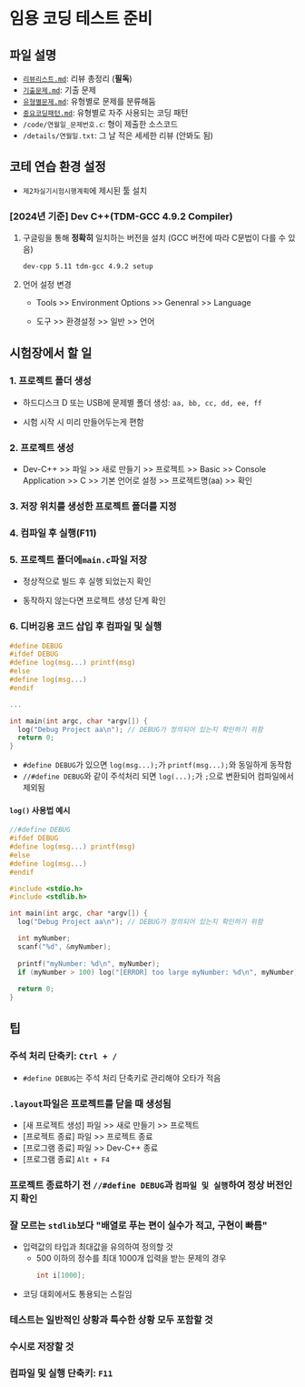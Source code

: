 # 임용 코딩 테스트 준비
## 파일 설명
- [`리뷰리스트.md`](리뷰리스트.md): 리뷰 총정리 (**필독**)
- [`기출문제.md`](기출문제.md): 기출 문제
- [`유형별문제.md`](유형별문제.md): 유형별로 문제를 분류해둠
- [`중요코딩패턴.md`](중요코딩패턴.md): 유형별로 자주 사용되는 코딩 패턴
- `/code/연월일_문제번호.c`: 형이 제출한 소스코드
- `/details/연월일.txt`: 그 날 적은 세세한 리뷰 (안봐도 됨)

## 코테 연습 환경 설정
* `제2차실기시험시행계획`에 제시된 툴 설치

### [2024년 기준] Dev C++(TDM-GCC 4.9.2 Compiler)
1. 구글링을 통해 **정확히** 일치하는 버전을 설치 (GCC 버전에 따라 C문법이 다를 수 있음)

    ```
    dev-cpp 5.11 tdm-gcc 4.9.2 setup
    ```

1. 언어 설정 변경
   
    - Tools >> Environment Options >> Genenral >> Language

    - 도구 >> 환경설정 >> 일반 >> 언어

## 시험장에서 할 일
### 1. 프로젝트 폴더 생성

  - 하드디스크 D 또는 USB에 문제별 폴더 생성: `aa, bb, cc, dd, ee, ff`

  - 시험 시작 시 미리 만들어두는게 편함

### 2. 프로젝트 생성
  - Dev-C++ >> 파일 >> 새로 만들기 >> 프로젝트 >> Basic >> Console Application >> C >> 기본 언어로 설정 >> 프로젝트명(aa) >> 확인

### 3. 저장 위치를 생성한 프로젝트 폴더를 지정

### 4. 컴파일 후 실행(F11)

### 5. 프로젝트 폴더에`main.c`파일 저장
  - 정상적으로 빌드 후 실행 되었는지 확인

  - 동작하지 않는다면 프로젝트 생성 단계 확인

### 6. 디버깅용 코드 삽입 후 컴파일 및 실행
  ```c
  #define DEBUG
  #ifdef DEBUG
  #define log(msg...) printf(msg)
  #else
  #define log(msg...)
  #endif

  ...

  int main(int argc, char *argv[]) {
    log("Debug Project aa\n"); // DEBUG가 정의되어 있는지 확인하기 위함
    return 0;
  }
  ```

  - `#define DEBUG`가 있으면 `log(msg...);`가 `printf(msg...);`와 동일하게 동작함
  - `//#define DEBUG`와 같이 주석처리 되면 `log(...);`가 `;`으로 변환되어 컴파일에서 제외됨

#### `log()` 사용법 예시
  ```c
  //#define DEBUG
  #ifdef DEBUG
  #define log(msg...) printf(msg)
  #else
  #define log(msg...)
  #endif
  
  #include <stdio.h>
  #include <stdlib.h>
  
  int main(int argc, char *argv[]) {
    log("Debug Project aa\n"); // DEBUG가 정의되어 있는지 확인하기 위함

    int myNumber;
    scanf("%d", &myNumber);
    
    printf("myNumber: %d\n", myNumber);
    if (myNumber > 100) log("[ERROR] too large myNumber: %d\n", myNumber);
    
    return 0;
  }
  ```

## 팁
### 주석 처리 단축키: `Ctrl + /`
- `#define DEBUG`는 주석 처리 단축키로 관리해야 오타가 적음

### `.layout`파일은 프로젝트를 닫을 때 생성됨
- [새 프로젝트 생성] 파일 >> 새로 만들기 >> 프로젝트
- [프로젝트 종료] 파일 >> 프로젝트 종료
- [프로그램 종료] 파일 >> Dev-C++ 종료
- [프로그램 종료] `Alt + F4`
   
### 프로젝트 종료하기 전 `//#define DEBUG`과 `컴파일 및 실행`하여 정상 버전인지 확인

### 잘 모르는 `stdlib`보다 "배열로 푸는 편이 실수가 적고, 구현이 빠름"
- 입력값의 타입과 최대값을 유의하여 정의할 것
    - 500 이하의 정수를 최대 1000개 입력을 받는 문제의 경우
      ```c
      int i[1000];
      ```
- 코딩 대회에서도 통용되는 스킬임

### 테스트는 일반적인 상황과 특수한 상황 모두 포함할 것

### 수시로 저장할 것

### 컴파일 및 실행 단축키: `F11`

